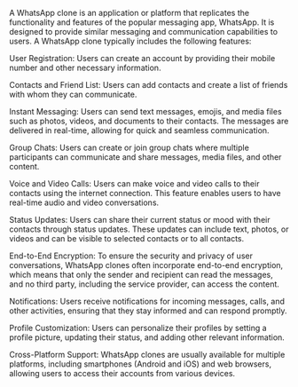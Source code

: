 A WhatsApp clone is an application or platform that replicates the functionality and features of the popular messaging app, WhatsApp. It is designed to provide similar messaging and communication capabilities to users.
A WhatsApp clone typically includes the following features:

User Registration: Users can create an account by providing their mobile number and other necessary information.

Contacts and Friend List: Users can add contacts and create a list of friends with whom they can communicate.

Instant Messaging: Users can send text messages, emojis, and media files such as photos, videos, and documents to their contacts. The messages are delivered in real-time, allowing for quick and seamless communication.

Group Chats: Users can create or join group chats where multiple participants can communicate and share messages, media files, and other content.

Voice and Video Calls: Users can make voice and video calls to their contacts using the internet connection. This feature enables users to have real-time audio and video conversations.

Status Updates: Users can share their current status or mood with their contacts through status updates. These updates can include text, photos, or videos and can be visible to selected contacts or to all contacts.

End-to-End Encryption: To ensure the security and privacy of user conversations, WhatsApp clones often incorporate end-to-end encryption, which means that only the sender and recipient can read the messages, and no third party, including the service provider, can access the content.

Notifications: Users receive notifications for incoming messages, calls, and other activities, ensuring that they stay informed and can respond promptly.

Profile Customization: Users can personalize their profiles by setting a profile picture, updating their status, and adding other relevant information.

Cross-Platform Support: WhatsApp clones are usually available for multiple platforms, including smartphones (Android and iOS) and web browsers, allowing users to access their accounts from various devices.
